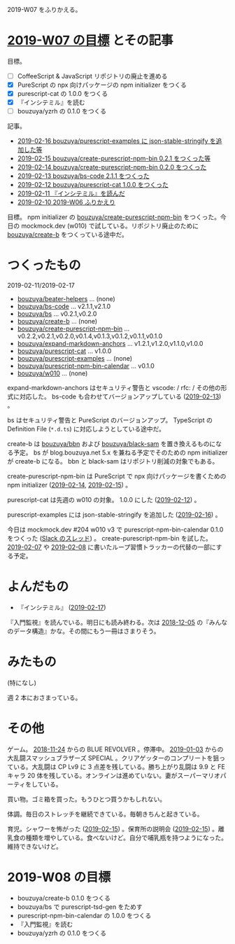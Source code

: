 2019-W07 をふりかえる。

# [2019-W07 の目標][2019-02-10] とその記事

目標。

- [ ] CoffeeScript & JavaScript リポジトリの廃止を進める
- [x] PureScript の npx 向けパッケージの npm initializer をつくる
- [x] purescript-cat の 1.0.0 をつくる
- [x] 『インシテミル』を読む
- [ ] bouzuya/yzrh の 0.1.0 をつくる

記事。

- [2019-02-16 bouzuya/purescript-examples に json-stable-stringify を追加した等][2019-02-16]
- [2019-02-15 bouzuya/create-purescript-npm-bin 0.2.1 をつくった等][2019-02-15]
- [2019-02-14 bouzuya/create-purescript-npm-bin 0.2.0 をつくった][2019-02-14]
- [2019-02-13 bouzuya/bs-code 2.1.1 をつくった][2019-02-13]
- [2019-02-12 bouzuya/purescript-cat 1.0.0 をつくった][2019-02-12]
- [2019-02-11 『インシテミル』を読んだ][2019-02-11]
- [2019-02-10 2019-W06 ふりかえり][2019-02-10]

目標。 npm initializer の [bouzuya/create-purescript-npm-bin][] をつくった。今日の mockmock.dev (w010) で試している。リポジトリ廃止のために [bouzuya/create-b][] をつくっている途中だ。

# つくったもの

2019-02-11/2019-02-17

- [bouzuya/beater-helpers][] ... (none)
- [bouzuya/bs-code][] ... v2.1.1,v2.1.0
- [bouzuya/bs][] ... v0.2.1,v0.2.0
- [bouzuya/create-b][] ... (none)
- [bouzuya/create-purescript-npm-bin][] ... v0.2.2,v0.2.1,v0.2.0,v0.1.4,v0.1.3,v0.1.2,v0.1.1,v0.1.0
- [bouzuya/expand-markdown-anchors][] ... v1.2.1,v1.2.0,v1.1.0,v1.0.0
- [bouzuya/purescript-cat][] ... v1.0.0
- [bouzuya/purescript-examples][] ... (none)
- [bouzuya/purescript-npm-bin-calendar][] ... v0.1.0
- [bouzuya/w010][] ... (none)

expand-markdown-anchors はセキュリティ警告と vscode: / rfc: / その他の形式に対応した。 bs-code も合わせてバージョンアップしている ([2019-02-13][]) 。

bs はセキュリティ警告と PureScript のバージョンアップ。 TypeScript の Definition File (`*.d.ts`) に対応しようとしている途中だ。

create-b は [bouzuya/bbn][] および [bouzuya/black-sam][] を置き換えるものになる予定。 bs が blog.bouzuya.net 5.x を兼ねる予定でそのための npm initializer が create-b になる。 bbn と black-sam はリポジトリ削減の対象でもある。

create-purescript-npm-bin は PureScript で npx 向けパッケージを書くための npm initializer ([2019-02-14][], [2019-02-15][]) 。

purescript-cat は先週の w010 の対象。 1.0.0 にした ([2019-02-12][]) 。

purescript-examples には json-stable-stringify を追加した ([2019-02-16][]) 。

今日は mockmock.dev #204 w010 v3 で purescript-npm-bin-calendar 0.1.0 をつくった ([Slack のスレッド](https://mockmock.slack.com/archives/C043UEYGJ/p1550383144016100)) 。 create-purescript-npm-bin を試した。 [2019-02-07][] や [2019-02-08][] に書いたループ習慣トラッカーの代替の一部にする予定。

# よんだもの

- 『インシテミル』 ([2019-02-17][])

『入門監視』を読んでいる。明日にも読み終わる。次は [2018-12-05][] の『みんなのデータ構造』かな。その間にもう一冊はさまりそう。

# みたもの

(特になし)

週 2 本におさまっている。

# その他

ゲーム。 [2018-11-24][] からの BLUE REVOLVER 。停滞中。 [2019-01-03][] からの大乱闘スマッシュブラザーズ SPECIAL 。クリアゲッターのコンプリートを狙っている。大乱闘は CP Lv9 に 3 点差を残している。勝ち上がり乱闘は 9.9 と FE キャラ 20 体を残している。オンラインは進めていない。妻がスーパーマリオパーティをしている。

買い物。ゴミ箱を買った。もうひとつ買うかもしれない。

体調。毎日のストレッチを継続できている。毎朝きちんと起きている。

育児。シャワーを怖がった ([2019-02-15][]) 。保育所の説明会 ([2019-02-15][]) 。離乳食の種類を増やしている。食べないけど。自分で哺乳瓶を持つようになった。維持できないけど。

# 2019-W08 の目標

- bouzuya/create-b 0.1.0 をつくる
- bouzuya/bs で purescript-tsd-gen をためす
- purescript-npm-bin-calendar の 1.0.0 をつくる
- 『入門監視』を読む
- bouzuya/yzrh の 0.1.0 をつくる

[2018-11-24]: https://blog.bouzuya.net/2018/11/24/
[2018-12-05]: https://blog.bouzuya.net/2018/12/05/
[2019-01-03]: https://blog.bouzuya.net/2019/01/03/
[2019-02-07]: https://blog.bouzuya.net/2019/02/07/
[2019-02-08]: https://blog.bouzuya.net/2019/02/08/
[2019-02-10]: https://blog.bouzuya.net/2019/02/10/
[2019-02-11]: https://blog.bouzuya.net/2019/02/11/
[2019-02-12]: https://blog.bouzuya.net/2019/02/12/
[2019-02-13]: https://blog.bouzuya.net/2019/02/13/
[2019-02-14]: https://blog.bouzuya.net/2019/02/14/
[2019-02-15]: https://blog.bouzuya.net/2019/02/15/
[2019-02-16]: https://blog.bouzuya.net/2019/02/16/
[2019-02-17]: https://blog.bouzuya.net/2019/02/17/
[bouzuya/bbn]: https://github.com/bouzuya/bbn
[bouzuya/beater-helpers]: https://github.com/bouzuya/beater-helpers
[bouzuya/black-sam]: https://github.com/bouzuya/black-sam
[bouzuya/bs-code]: https://github.com/bouzuya/bs-code
[bouzuya/bs]: https://github.com/bouzuya/bs
[bouzuya/create-b]: https://github.com/bouzuya/create-b
[bouzuya/create-purescript-npm-bin]: https://github.com/bouzuya/create-purescript-npm-bin
[bouzuya/expand-markdown-anchors]: https://github.com/bouzuya/expand-markdown-anchors
[bouzuya/purescript-cat]: https://github.com/bouzuya/purescript-cat
[bouzuya/purescript-examples]: https://github.com/bouzuya/purescript-examples
[bouzuya/purescript-npm-bin-calendar]: https://github.com/bouzuya/purescript-npm-bin-calendar
[bouzuya/w010]: https://github.com/bouzuya/w010
